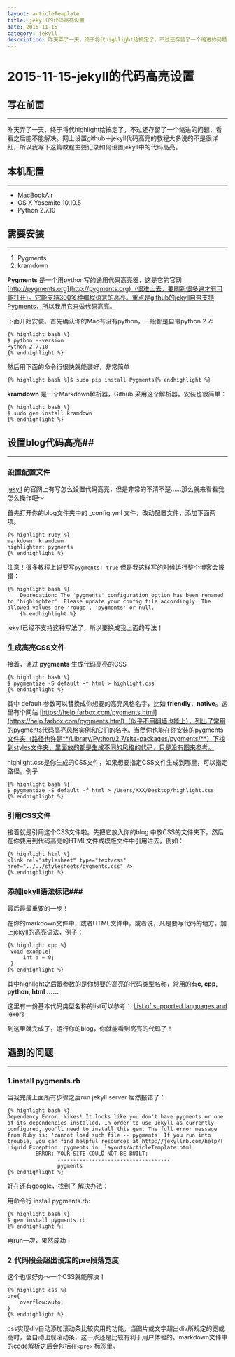 ```yaml
---
layout: articleTemplate
title: jekyll的代码高亮设置
date: 2015-11-15
category: jekyll
description: 昨天弄了一天，终于将代highlight给搞定了，不过还存留了一个缩进的问题，看看之后能不能解决。网上设置github＋jekyll代码高亮的教程大多说的不是很详细，所以我写下这篇教程主要记录如何设置jekyll中的代码高亮。
---
```


# 2015-11-15-jekyll的代码高亮设置 #

## 写在前面 ##

----------

昨天弄了一天，终于将代highlight给搞定了，不过还存留了一个缩进的问题，看看之后能不能解决。网上设置github＋jekyll代码高亮的教程大多说的不是很详细，所以我写下这篇教程主要记录如何设置jekyll中的代码高亮。

## 本机配置 ##

----------

 - MacBookAir
 - OS X Yosemite 10.10.5
 - Python 2.7.10

## 需要安装 ##

----------

 1. Pygments
 2. kramdown

**Pygments** 是一个用python写的通用代码高亮器，这是它的官网 [http://pygments.org](http://pygments.org)（很难上去，要刷新很多遍才有可能打开）。它能支持300多种编程语言的高亮。重点是github的jekyll自带支持Pygments，所以我用它来做代码高亮。

下面开始安装。首先确认你的Mac有没有python，一般都是自带python 2.7:

    {% highlight bash %}
    $ python --version
    Python 2.7.10
    {% endhighlight %}
    
然后用下面的命令行很快就能装好，非常简单

    {% highlight bash %}$ sudo pip install Pygments{% endhighlight %}

**kramdown** 是一个Markdown解析器，Github 采用这个解析器。安装也很简单：

    {% highlight bash %}
    $ sudo gem install kramdown
    {% endhighlight %}



## 设置blog代码高亮##

----------

### 设置配置文件 ###

[jekyll](http://jekyllrb.com/docs/templates/) 的官网上有写怎么设置代码高亮，但是非常的不清不楚……那么就来看看我怎么操作吧～

首先打开你的blog文件夹中的 _config.yml 文件，改动配置文件，添加下面两项。

    {% highlight ruby %}
	markdown: kramdown
    highlighter: pygments
    {% endhighlight %}

注意！很多教程上说要写`pygments: true` 但是我这样写的时候运行整个博客会报错：

    {% highlight bash %}
		Deprecation: The 'pygments' configuration option has been renamed to 'highlighter'. Please update your config file accordingly. The allowed values are 'rouge', 'pygments' or null.
		{% endhighlight %}

jekyll已经不支持这种写法了，所以要换成我上面的写法！

### 生成高亮CSS文件 ###

接着，通过 **pygments** 生成代码高亮的CSS

    {% highlight bash %}
	$ pygmentize -S default -f html > highlight.css
	{% endhighlight %}

其中 default 参数可以替换成你想要的高亮风格名字，比如 **friendly**，**native**。这里有个网站 [https://help.farbox.com/pygments.html](https://help.farbox.com/pygments.html)（似乎不用翻墙也能上），列出了常用的pygments代码高亮风格实例和它们的名字。当然你也能在你安装的pygments文件夹（路径也许是**/Library/Python/2.7/site-packages/pygments/**）下找到styles文件夹，里面放的都是生成不同的风格的代码，只是没有图来参考。

highlight.css是你生成的CSS文件，如果想要指定CSS文件生成到哪里，可以指定路径。例子

    {% highlight bash %}
    $ pygmentize -S default -f html > /Users/XXX/Desktop/highlight.css
    {% endhighlight %}

### 引用CSS文件 ###

接着就是引用这个CSS文件啦。先把它放入你的blog 中放CSS的文件夹下，然后在你要用到代码高亮的HTML文件或模版文件中引用进去，例如：

    {% highlight html %}
    <link rel="stylesheet" type="text/css" href="../../stylesheets/pygments.css" />
    {% endhighlight %}

### 添加jekyll语法标记###

最后最最重要的一步！

在你的markdown文件中，或者HTML文件中，或者说，凡是要写代码的地方，加上jekyll的高亮语法，例子：

    {% highlight cpp %}
     void example{
	     int a = 0;
     }
    {% endhighlight %}

其中highlight之后跟参数的是你想要的高亮的代码类型名称，常用的有**c, cpp,  python, html ......**

这里有一份基本代码类型名称的list可以参考： [List of supported languages and lexers](List%20of%20supported%20languages%20and%20lexers)

到这里就完成了，运行你的blog，你就能看到高亮的代码了！

## 遇到的问题 ##

----------

### 1.install pygments.rb ###
 
当我完成上面所有步骤之后run jekyll server 居然报错了：

    {% highlight bash %}
    Dependency Error: Yikes! It looks like you don't have pygments or one of its dependencies installed. In order to use Jekyll as currently configured, you'll need to install this gem. The full error message from Ruby is: 'cannot load such file -- pygments' If you run into trouble, you can find helpful resources at http://jekyllrb.com/help/! 
    Liquid Exception: pygments in _layouts/articleTemplate.html
             ERROR: YOUR SITE COULD NOT BE BUILT:
                    ------------------------------------
                    pygments
    {% endhighlight %}

好在还有google，找到了 [解决办法](http://stackoverflow.com/questions/33439019/jekyll-serve-didnt-work)：

用命令行 install pygments.rb:

    {% highlight bash %}
    $ gem install pygments.rb
    {% endhighlight %}
    
再run一次，果然成功！

### 2.代码段会超出设定的pre段落宽度 ###

这个也很好办～一个CSS就能解决！

    {% highlight css %}
    pre{
	    overflow:auto;
	}    
	{% endhighlight %}

css实现div自动添加滚动条比较实用的功能，当图片或文字超出div所规定的宽或高时，会自动出现滚动条，这一点还是比较有利于用户体验的。markdown文件中的code解析之后会包括在`<pre>` 标签里。
